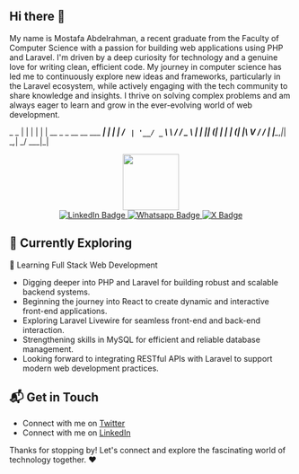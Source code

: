 ## Hi there 👋

My name is Mostafa Abdelrahman, a recent graduate from the Faculty of Computer Science with a passion for building web applications using PHP and Laravel. I'm driven by a deep curiosity for technology and a genuine love for writing clean, efficient code. My journey in computer science has led me to continuously explore new ideas and frameworks, particularly in the Laravel ecosystem, while actively engaging with the tech community to share knowledge and insights. I thrive on solving complex problems and am always eager to learn and grow in the ever-evolving world of web development.

 _                               _
| |                             | |
| |     __ _ _ __ __ ___   _____| |
| |    / _` | '__/ _` \ \ / / _ \ |
| |___| (_| | | | (_| |\ V /  __/ |
|______\__,_|_|  \__,_| \_/ \___|_|

  <div id="header" align="center">
    <img src="https://media.giphy.com/media/M9gbBd9nbDrOTu1Mqx/giphy.gif" width="100"/>
    <div id="badges">
      <a href="https://www.linkedin.com/in/mustafa-abdelrahman928/">
        <img src="https://img.shields.io/badge/LinkedIn-blue?style=for-the-badge&logo=linkedin&logoColor=white" alt="LinkedIn Badge" />
      </a>
      <a href="https://wa.me/201026026108">
        <img src="https://img.shields.io/badge/Whatsapp-green?style=for-the-badge&logo=whatsapp&logoColor=white" alt="Whatsapp Badge"/>
      </a>
      <a href="https://x.com/mostafa1_Ali">
        <img src="https://img.shields.io/badge/X-black?style=for-the-badge&logo=x&logoColor=white" alt="X Badge"/>
      </a>
    </div>
  </div>
  
## 🌱 Currently Exploring

</p>🚀 Learning Full Stack Web Development</p>
<ul>
  <li>Digging deeper into PHP and Laravel for building robust and scalable backend systems.</li>
  <li>Beginning the journey into React to create dynamic and interactive front-end applications.</li>
  <li>Exploring Laravel Livewire for seamless front-end and back-end interaction.</li>
  <li>Strengthening skills in MySQL for efficient and reliable database management.</li>
  <li>Looking forward to integrating RESTful APIs with Laravel to support modern web development practices.</li>
</ul>

      
## 📬 Get in Touch

- Connect with me on [Twitter](https://x.com/mostafa1_Ali)
- Connect with me on [LinkedIn](https://www.linkedin.com/in/mustafa-abdelrahman928/)

Thanks for stopping by! Let's connect and explore the fascinating world of technology together. ❤️



<!--

Here are some ideas to get you started:

- 🔭 I’m currently working on ...
- 🌱 I’m currently learning ...
- 👯 I’m looking to collaborate on ...
- 🤔 I’m looking for help with ...
- 💬 Ask me about ...
- 📫 How to reach me: ...
- 😄 Pronouns: ...
- ⚡ Fun fact: ...
-->
